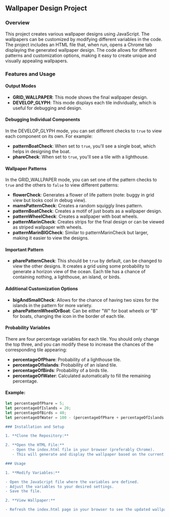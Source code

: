 ## Wallpaper Design Project

### Overview

This project creates various wallpaper designs using JavaScript. The wallpapers can be customized by modifying different variables in the code. The project includes an HTML file that, when run, opens a Chrome tab displaying the generated wallpaper design. The code allows for different patterns and customization options, making it easy to create unique and visually appealing wallpapers.

### Features and Usage

#### Output Modes
- **GRID_WALLPAPER**: This mode shows the final wallpaper design.
- **DEVELOP_GLYPH**: This mode displays each tile individually, which is useful for debugging and design.

#### Debugging Individual Components
In the DEVELOP_GLYPH mode, you can set different checks to `true` to view each component on its own. For example:
- **patternBoatCheck**: When set to `true`, you'll see a single boat, which helps in designing the boat.
- **phareCheck**: When set to `true`, you'll see a tile with a lighthouse.

#### Wallpaper Patterns
In the GRID_WALLPAPER mode, you can set one of the pattern checks to `true` and the others to `false` to view different patterns:
- **flowerCheck**: Generates a flower of life pattern (note: buggy in grid view but looks cool in debug view).
- **mamsPatternCheck**: Creates a random squiggly lines pattern.
- **patternBoatCheck**: Creates a motif of just boats as a wallpaper design.
- **patternWheelCheck**: Creates a wallpaper with boat wheels.
- **patternMarinCheck**: Creates strips for the final design or can be viewed as striped wallpaper with wheels.
- **patternMarinBIGCheck**: Similar to patternMarinCheck but larger, making it easier to view the designs.

#### Important Pattern
- **pharePatternCheck**: This should be `true` by default, can be changed to view the other designs. It creates a grid using some probability to generate a horizon view of the ocean. Each tile has a chance of containing nothing, a lighthouse, an island, or birds.

#### Additional Customization Options
- **bigAndSmallCheck**: Allows for the chance of having two sizes for the islands in the pattern for more variety.
- **pharePatternWheelOrBoat**: Can be either "W" for boat wheels or "B" for boats, changing the icon in the border of each tile.

#### Probability Variables
There are four percentage variables for each tile. You should only change the top three, and you can modify these to increase the chances of the corresponding tile appearing:
- **percentageOfPhare**: Probability of a lighthouse tile.
- **percentageOfIslands**: Probability of an island tile.
- **percentageOfBirds**: Probability of a birds tile.
- **percentageOfWater**: Calculated automatically to fill the remaining percentage.

#### Example:
```javascript
let percentageOfPhare = 5;
let percentageOfIslands = 20;
let percentageOfBirds = 40;
let percentageOfWater = 100 - (percentageOfPhare + percentageOfIslands + percentageOfBirds);```

### Installation and Setup

1. **Clone the Repository:**

2. **Open the HTML File:**
   - Open the index.html file in your browser (preferably Chrome).
   - This will generate and display the wallpaper based on the current configuration.

### Usage

1. **Modify Variables:**

- Open the JavaScript file where the variables are defined.
- Adjust the variables to your desired settings.
- Save the file.

2. **View Wallpaper:**

- Refresh the index.html page in your browser to see the updated wallpaper design.
